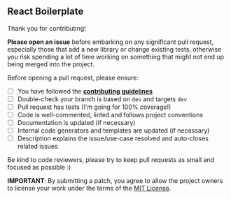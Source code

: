 ## React Boilerplate

Thank you for contributing!

**Please open an issue** before embarking on any significant pull request, especially those that
add a new library or change existing tests, otherwise you risk spending a lot of time working
on something that might not end up being merged into the project.

Before opening a pull request, please ensure:

- [ ] You have followed the [**contributing guidelines**](https://github.com/ziv-barber/festival-example/blob/master/CONTRIBUTING.md)
- [ ] Double-check your branch is based on `dev` and targets `dev` 
- [ ] Pull request has tests (I'm going for 100% coverage!)
- [ ] Code is well-commented, linted and follows project conventions
- [ ] Documentation is updated (if necessary)
- [ ] Internal code generators and templates are updated (if necessary)
- [ ] Description explains the issue/use-case resolved and auto-closes related issues

Be kind to code reviewers, please try to keep pull requests as small and focused as possible :)

**IMPORTANT**: By submitting a patch, you agree to allow the project
owners to license your work under the terms of the [MIT License](https://github.com/ziv-barber/festival-example/blob/master/LICENSE.md).
